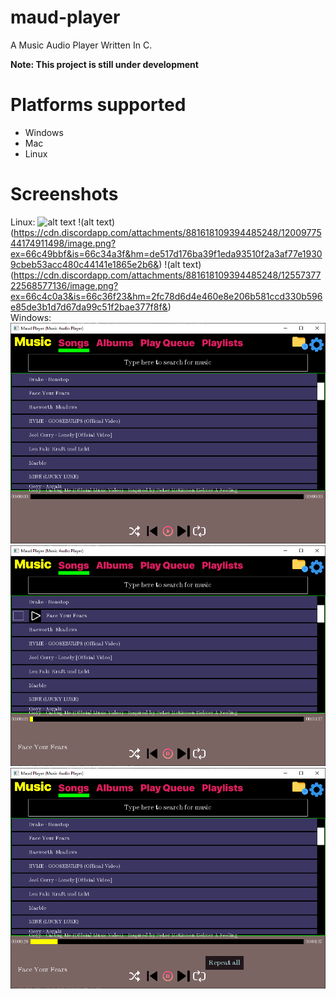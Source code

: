 # maud-player
A Music Audio Player Written In C.

**Note: This project is still under development**

# Platforms supported
* Windows
* Mac
* Linux

# Screenshots
Linux:
![alt text](https://cdn.discordapp.com/attachments/881618109394485248/1255918562577617027/Screenshot_2024-06-27_11-05-04.png?ex=66c4c04f&is=66c36ecf&hm=97f9f43042e3e15e5adf7f2f202edd17783ec8ee9467477d6e36850e95ffb9b7&)
!(alt text)(https://cdn.discordapp.com/attachments/881618109394485248/1200977544174911498/image.png?ex=66c49bbf&is=66c34a3f&hm=de517d176ba39f1eda93510f2a3af77e19309cbeb53acc480c44141e1865e2b6&)
!(alt text)(https://cdn.discordapp.com/attachments/881618109394485248/1255737722568577136/image.png?ex=66c4c0a3&is=66c36f23&hm=2fc78d6d4e460e8e206b581ccd330b596e85de3b1d7d67da99c51f2bae377f8f&)
<br>
Windows:
![alt text](Screenshots/image.png)
<br>
![alt text](Screenshots/image-1.png)
<br>
![alt text](Screenshots/image-2.png)